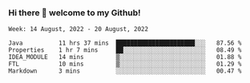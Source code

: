 ### Hi there 👋 welcome to my Github! 

<!--START_SECTION:waka-->
```text
Week: 14 August, 2022 - 20 August, 2022

Java          11 hrs 37 mins  ██████████████████████░░░   87.56 % 
Properties    1 hr 7 mins     ██░░░░░░░░░░░░░░░░░░░░░░░   08.49 % 
IDEA_MODULE   14 mins         ▒░░░░░░░░░░░░░░░░░░░░░░░░   01.88 % 
FTL           10 mins         ▒░░░░░░░░░░░░░░░░░░░░░░░░   01.29 % 
Markdown      3 mins          ░░░░░░░░░░░░░░░░░░░░░░░░░   00.47 % 
```
<!--END_SECTION:waka-->
